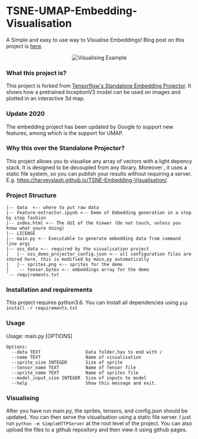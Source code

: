 # TSNE-UMAP-Embedding-Visualisation
A Simple and easy to use way to Visualise Embeddings!
Blog post on this project is [here](https://buzzrobot.com/using-t-sne-to-visualise-how-your-deep-model-thinks-4ba6da0c63a0).
<p align="center">
  <img src="https://github.com/harveyslash/TSNE-Embedding-Visualisation/blob/master/demo.gif?raw=true" alt="Visualising Example"/>
</p>




### What this project is? 
This project is forked from [Tensorflow's Standalone Embedding Projector](https://github.com/tensorflow/embedding-projector-standalone).
It shows how a pretrained InceptionV3 model can be used on images and plotted in an interactive 3d map.


### Update 2020
The embedding project has been updated by Google to support new features, among which is the support for UMAP. 


### Why this over the Standalone Projector? 
This project allows you to visualise any array of vectors with a light depency stack. It is designed to be decoupled from any library. Moreover , it uses a static file system, so you can publish your results without requiring a server. E.g. https://harveyslash.github.io/TSNE-Embedding-Visualisation/.

### Project Structure

    |-- data  <-- where to put raw data
    |-- Feature-extractor.ipynb <-- Demo of Embedding generation in a step by step fashion
    |-- index.html <-- The GUI of the Viewer (Do not touch, unless you know what youre doing)
    |-- LICENSE
    |-- main.py <-- Executable to generate embedding data from command line args
    |-- oss_data <-- required by the visualisation project
    |   |-- oss_demo_projector_config.json <-- all configuration files are stored here, this is modified by main.py automatically
    |   |-- sprites.png <-- sprites for the demo 
    |   `-- tensor.bytes <-- embeddings array for the demo
    `-- requirements.txt

### Installation and requirements
This project requires python3.6. You can install all dependencies using `pip install -r requirements.txt`

### Usage 
Usage: main.py [OPTIONS]

    Options:
      --data TEXT                 Data folder,has to end with /
      --name TEXT                 Name of visualisation
      --sprite_size INTEGER       Size of sprite
      --tensor_name TEXT          Name of Tensor file
      --sprite_name TEXT          Name of sprites file
      --model_input_size INTEGER  Size of inputs to model
      --help                      Show this message and exit.
  
### Visualising
After you have run main.py, the sprites, tensors, and config.json should be updated. You can then serve the visualisation using a static file server. I just run `python -m SimpleHTTPServer` at the root level of the project. You can also upload the files to a github repository and then view it using github pages. 
